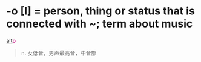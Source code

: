 # -o [I] = person, thing or status that is connected with ~; term about music

[alt](_alt_.md)<b style="color: #C71585;">o</b>
> n. 女低音，男声最高音，中音部
